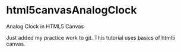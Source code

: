 html5canvasAnalogClock
======================

Analog Clock in HTML5 Canvas

Just added my practice work to git.
This tutorial uses basics of html5 canvas.
